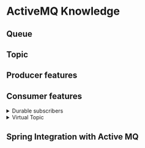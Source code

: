 # ActiveMQ Knowledge
## Queue
## Topic
## Producer features
## Consumer features
<details>
<summary>Durable subscribers</summary>
</details>
<details>
<summary>Virtual Topic</summary>
</details>

## Spring Integration with Active MQ

